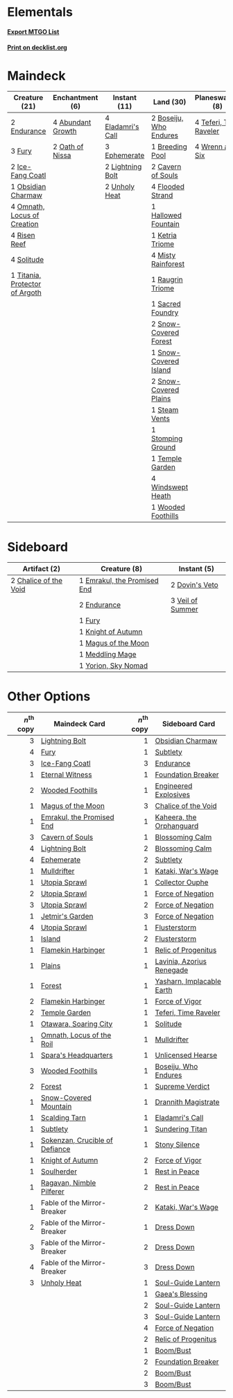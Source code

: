 # Elementals

#### [Export MTGO List](../collection/Elementals/Elementals.txt)
#### [Print on decklist.org](http://decklist.org/?deckmain=4%09Abundant%20Growth%0A2%09Boseiju,%20Who%20Endures%0A1%09Breeding%20Pool%0A2%09Cavern%20of%20Souls%0A4%09Eladamri's%20Call%0A2%09Endurance%0A3%09Ephemerate%0A4%09Flooded%20Strand%0A3%09Fury%0A1%09Hallowed%20Fountain%0A2%09Ice-Fang%20Coatl%0A1%09Ketria%20Triome%0A2%09Lightning%20Bolt%0A4%09Misty%20Rainforest%0A2%09Oath%20of%20Nissa%0A1%09Obsidian%20Charmaw%0A4%09Omnath,%20Locus%20of%20Creation%0A4%09Prismatic%20Ending%0A1%09Raugrin%20Triome%0A4%09Risen%20Reef%0A1%09Sacred%20Foundry%0A2%09Snow-Covered%20Forest%0A1%09Snow-Covered%20Island%0A2%09Snow-Covered%20Plains%0A4%09Solitude%0A1%09Steam%20Vents%0A1%09Stomping%20Ground%0A4%09Teferi,%20Time%20Raveler%0A1%09Temple%20Garden%0A1%09Titania,%20Protector%20of%20Argoth%0A2%09Unholy%20Heat%0A4%09Windswept%20Heath%0A1%09Wooded%20Foothills%0A4%09Wrenn%20and%20Six&deckside=2%09Chalice%20of%20the%20Void%0A2%09Dovin's%20Veto%0A1%09Emrakul,%20the%20Promised%20End%0A2%09Endurance%0A1%09Fury%0A1%09Knight%20of%20Autumn%0A1%09Magus%20of%20the%20Moon%0A1%09Meddling%20Mage%0A3%09Veil%20of%20Summer%0A1%09Yorion,%20Sky%20Nomad)
# Maindeck

|                                              Creature (21)                                              |                                      Enchantment (6)                                       |                                        Instant (11)                                        |                                            Land (30)                                            |                                        Planeswalker (8)                                         |                                         Sorcery (4)                                         |
|---------------------------------------------------------------------------------------------------------|--------------------------------------------------------------------------------------------|--------------------------------------------------------------------------------------------|-------------------------------------------------------------------------------------------------|-------------------------------------------------------------------------------------------------|---------------------------------------------------------------------------------------------|
|2 [Endurance](http://gatherer.wizards.com/Pages/Card/Details.aspx?multiverseid=522233)                   |4 [Abundant Growth](http://gatherer.wizards.com/Pages/Card/Details.aspx?multiverseid=240017)|4 [Eladamri's Call](http://gatherer.wizards.com/Pages/Card/Details.aspx?multiverseid=442192)|2 [Boseiju, Who Endures](http://gatherer.wizards.com/Pages/Card/Details.aspx?multiverseid=548579)|4 [Teferi, Time Raveler](http://gatherer.wizards.com/Pages/Card/Details.aspx?multiverseid=461148)|4 [Prismatic Ending](http://gatherer.wizards.com/Pages/Card/Details.aspx?multiverseid=522101)|
|3 [Fury](http://gatherer.wizards.com/Pages/Card/Details.aspx?multiverseid=522202)                        |2 [Oath of Nissa](http://gatherer.wizards.com/Pages/Card/Details.aspx?multiverseid=407650)  |3 [Ephemerate](http://gatherer.wizards.com/Pages/Card/Details.aspx?multiverseid=463956)     |1 [Breeding Pool](http://gatherer.wizards.com/Pages/Card/Details.aspx?multiverseid=97088)        |4 [Wrenn and Six](http://gatherer.wizards.com/Pages/Card/Details.aspx?multiverseid=464166)       |                                                                                             |
|2 [Ice-Fang Coatl](http://gatherer.wizards.com/Pages/Card/Details.aspx?multiverseid=464152)              |                                                                                            |2 [Lightning Bolt](http://gatherer.wizards.com/Pages/Card/Details.aspx?multiverseid=806)    |2 [Cavern of Souls](http://gatherer.wizards.com/Pages/Card/Details.aspx?multiverseid=278058)     |                                                                                                 |                                                                                             |
|1 [Obsidian Charmaw](http://gatherer.wizards.com/Pages/Card/Details.aspx?multiverseid=522213)            |                                                                                            |2 [Unholy Heat](http://gatherer.wizards.com/Pages/Card/Details.aspx?multiverseid=522221)    |4 [Flooded Strand](http://gatherer.wizards.com/Pages/Card/Details.aspx?multiverseid=405098)      |                                                                                                 |                                                                                             |
|4 [Omnath, Locus of Creation](http://gatherer.wizards.com/Pages/Card/Details.aspx?multiverseid=491883)   |                                                                                            |                                                                                            |1 [Hallowed Fountain](http://gatherer.wizards.com/Pages/Card/Details.aspx?multiverseid=97071)    |                                                                                                 |                                                                                             |
|4 [Risen Reef](http://gatherer.wizards.com/Pages/Card/Details.aspx?multiverseid=466971)                  |                                                                                            |                                                                                            |1 [Ketria Triome](http://gatherer.wizards.com/Pages/Card/Details.aspx?multiverseid=479770)       |                                                                                                 |                                                                                             |
|4 [Solitude](http://gatherer.wizards.com/Pages/Card/Details.aspx?multiverseid=522108)                    |                                                                                            |                                                                                            |4 [Misty Rainforest](http://gatherer.wizards.com/Pages/Card/Details.aspx?multiverseid=405102)    |                                                                                                 |                                                                                             |
|1 [Titania, Protector of Argoth](http://gatherer.wizards.com/Pages/Card/Details.aspx?multiverseid=389721)|                                                                                            |                                                                                            |1 [Raugrin Triome](http://gatherer.wizards.com/Pages/Card/Details.aspx?multiverseid=479771)      |                                                                                                 |                                                                                             |
|                                                                                                         |                                                                                            |                                                                                            |1 [Sacred Foundry](http://gatherer.wizards.com/Pages/Card/Details.aspx?multiverseid=405106)      |                                                                                                 |                                                                                             |
|                                                                                                         |                                                                                            |                                                                                            |2 [Snow-Covered Forest](http://gatherer.wizards.com/Pages/Card/Details.aspx?multiverseid=121192) |                                                                                                 |                                                                                             |
|                                                                                                         |                                                                                            |                                                                                            |1 [Snow-Covered Island](http://gatherer.wizards.com/Pages/Card/Details.aspx?multiverseid=121130) |                                                                                                 |                                                                                             |
|                                                                                                         |                                                                                            |                                                                                            |2 [Snow-Covered Plains](http://gatherer.wizards.com/Pages/Card/Details.aspx?multiverseid=121267) |                                                                                                 |                                                                                             |
|                                                                                                         |                                                                                            |                                                                                            |1 [Steam Vents](http://gatherer.wizards.com/Pages/Card/Details.aspx?multiverseid=405109)         |                                                                                                 |                                                                                             |
|                                                                                                         |                                                                                            |                                                                                            |1 [Stomping Ground](http://gatherer.wizards.com/Pages/Card/Details.aspx?multiverseid=405110)     |                                                                                                 |                                                                                             |
|                                                                                                         |                                                                                            |                                                                                            |1 [Temple Garden](http://gatherer.wizards.com/Pages/Card/Details.aspx?multiverseid=405112)       |                                                                                                 |                                                                                             |
|                                                                                                         |                                                                                            |                                                                                            |4 [Windswept Heath](http://gatherer.wizards.com/Pages/Card/Details.aspx?multiverseid=405115)     |                                                                                                 |                                                                                             |
|                                                                                                         |                                                                                            |                                                                                            |1 [Wooded Foothills](http://gatherer.wizards.com/Pages/Card/Details.aspx?multiverseid=405116)    |                                                                                                 |                                                                                             |


# Sideboard

|                                          Artifact (2)                                          |                                             Creature (8)                                             |                                        Instant (5)                                        |
|------------------------------------------------------------------------------------------------|------------------------------------------------------------------------------------------------------|-------------------------------------------------------------------------------------------|
|2 [Chalice of the Void](http://gatherer.wizards.com/Pages/Card/Details.aspx?multiverseid=442211)|1 [Emrakul, the Promised End](http://gatherer.wizards.com/Pages/Card/Details.aspx?multiverseid=414295)|2 [Dovin's Veto](http://gatherer.wizards.com/Pages/Card/Details.aspx?multiverseid=461120)  |
|                                                                                                |2 [Endurance](http://gatherer.wizards.com/Pages/Card/Details.aspx?multiverseid=522233)                |3 [Veil of Summer](http://gatherer.wizards.com/Pages/Card/Details.aspx?multiverseid=466952)|
|                                                                                                |1 [Fury](http://gatherer.wizards.com/Pages/Card/Details.aspx?multiverseid=522202)                     |                                                                                           |
|                                                                                                |1 [Knight of Autumn](http://gatherer.wizards.com/Pages/Card/Details.aspx?multiverseid=452933)         |                                                                                           |
|                                                                                                |1 [Magus of the Moon](http://gatherer.wizards.com/Pages/Card/Details.aspx?multiverseid=136152)        |                                                                                           |
|                                                                                                |1 [Meddling Mage](http://gatherer.wizards.com/Pages/Card/Details.aspx?multiverseid=179547)            |                                                                                           |
|                                                                                                |1 [Yorion, Sky Nomad](http://gatherer.wizards.com/Pages/Card/Details.aspx?multiverseid=479752)        |                                                                                           |


# Other Options

|*n*<sup>th</sup> copy|                                              Maindeck Card                                              |*n*<sup>th</sup> copy|                                           Sideboard Card                                           |
|--------------------:|---------------------------------------------------------------------------------------------------------|--------------------:|----------------------------------------------------------------------------------------------------|
|                    3|[Lightning Bolt](http://gatherer.wizards.com/Pages/Card/Details.aspx?multiverseid=806)                   |                    1|[Obsidian Charmaw](http://gatherer.wizards.com/Pages/Card/Details.aspx?multiverseid=522213)         |
|                    4|[Fury](http://gatherer.wizards.com/Pages/Card/Details.aspx?multiverseid=522202)                          |                    1|[Subtlety](http://gatherer.wizards.com/Pages/Card/Details.aspx?multiverseid=522143)                 |
|                    3|[Ice-Fang Coatl](http://gatherer.wizards.com/Pages/Card/Details.aspx?multiverseid=464152)                |                    3|[Endurance](http://gatherer.wizards.com/Pages/Card/Details.aspx?multiverseid=522233)                |
|                    1|[Eternal Witness](http://gatherer.wizards.com/Pages/Card/Details.aspx?multiverseid=51628)                |                    1|[Foundation Breaker](http://gatherer.wizards.com/Pages/Card/Details.aspx?multiverseid=522236)       |
|                    2|[Wooded Foothills](http://gatherer.wizards.com/Pages/Card/Details.aspx?multiverseid=405116)              |                    1|[Engineered Explosives](http://gatherer.wizards.com/Pages/Card/Details.aspx?multiverseid=50139)     |
|                    1|[Magus of the Moon](http://gatherer.wizards.com/Pages/Card/Details.aspx?multiverseid=136152)             |                    3|[Chalice of the Void](http://gatherer.wizards.com/Pages/Card/Details.aspx?multiverseid=442211)      |
|                    1|[Emrakul, the Promised End](http://gatherer.wizards.com/Pages/Card/Details.aspx?multiverseid=414295)     |                    1|[Kaheera, the Orphanguard](http://gatherer.wizards.com/Pages/Card/Details.aspx?multiverseid=479744) |
|                    3|[Cavern of Souls](http://gatherer.wizards.com/Pages/Card/Details.aspx?multiverseid=278058)               |                    1|[Blossoming Calm](http://gatherer.wizards.com/Pages/Card/Details.aspx?multiverseid=522083)          |
|                    4|[Lightning Bolt](http://gatherer.wizards.com/Pages/Card/Details.aspx?multiverseid=806)                   |                    2|[Blossoming Calm](http://gatherer.wizards.com/Pages/Card/Details.aspx?multiverseid=522083)          |
|                    4|[Ephemerate](http://gatherer.wizards.com/Pages/Card/Details.aspx?multiverseid=463956)                    |                    2|[Subtlety](http://gatherer.wizards.com/Pages/Card/Details.aspx?multiverseid=522143)                 |
|                    1|[Mulldrifter](http://gatherer.wizards.com/Pages/Card/Details.aspx?multiverseid=389605)                   |                    1|[Kataki, War's Wage](http://gatherer.wizards.com/Pages/Card/Details.aspx?multiverseid=382190)       |
|                    1|[Utopia Sprawl](http://gatherer.wizards.com/Pages/Card/Details.aspx?multiverseid=442181)                 |                    1|[Collector Ouphe](http://gatherer.wizards.com/Pages/Card/Details.aspx?multiverseid=464107)          |
|                    2|[Utopia Sprawl](http://gatherer.wizards.com/Pages/Card/Details.aspx?multiverseid=442181)                 |                    1|[Force of Negation](http://gatherer.wizards.com/Pages/Card/Details.aspx?multiverseid=464001)        |
|                    3|[Utopia Sprawl](http://gatherer.wizards.com/Pages/Card/Details.aspx?multiverseid=442181)                 |                    2|[Force of Negation](http://gatherer.wizards.com/Pages/Card/Details.aspx?multiverseid=464001)        |
|                    1|[Jetmir's Garden](http://gatherer.wizards.com/Pages/Card/Details.aspx?multiverseid=555451)               |                    3|[Force of Negation](http://gatherer.wizards.com/Pages/Card/Details.aspx?multiverseid=464001)        |
|                    4|[Utopia Sprawl](http://gatherer.wizards.com/Pages/Card/Details.aspx?multiverseid=442181)                 |                    1|[Flusterstorm](http://gatherer.wizards.com/Pages/Card/Details.aspx?multiverseid=228255)             |
|                    1|[Island](http://gatherer.wizards.com/Pages/Card/Details.aspx?multiverseid=439857)                        |                    2|[Flusterstorm](http://gatherer.wizards.com/Pages/Card/Details.aspx?multiverseid=228255)             |
|                    1|[Flamekin Harbinger](http://gatherer.wizards.com/Pages/Card/Details.aspx?multiverseid=205395)            |                    1|[Relic of Progenitus](http://gatherer.wizards.com/Pages/Card/Details.aspx?multiverseid=174824)      |
|                    1|[Plains](http://gatherer.wizards.com/Pages/Card/Details.aspx?multiverseid=439856)                        |                    1|[Lavinia, Azorius Renegade](http://gatherer.wizards.com/Pages/Card/Details.aspx?multiverseid=457333)|
|                    1|[Forest](http://gatherer.wizards.com/Pages/Card/Details.aspx?multiverseid=439860)                        |                    1|[Yasharn, Implacable Earth](http://gatherer.wizards.com/Pages/Card/Details.aspx?multiverseid=491891)|
|                    2|[Flamekin Harbinger](http://gatherer.wizards.com/Pages/Card/Details.aspx?multiverseid=205395)            |                    1|[Force of Vigor](http://gatherer.wizards.com/Pages/Card/Details.aspx?multiverseid=464113)           |
|                    2|[Temple Garden](http://gatherer.wizards.com/Pages/Card/Details.aspx?multiverseid=405112)                 |                    1|[Teferi, Time Raveler](http://gatherer.wizards.com/Pages/Card/Details.aspx?multiverseid=461148)     |
|                    1|[Otawara, Soaring City](http://gatherer.wizards.com/Pages/Card/Details.aspx?multiverseid=548584)         |                    1|[Solitude](http://gatherer.wizards.com/Pages/Card/Details.aspx?multiverseid=522108)                 |
|                    1|[Omnath, Locus of the Roil](http://gatherer.wizards.com/Pages/Card/Details.aspx?multiverseid=466970)     |                    1|[Mulldrifter](http://gatherer.wizards.com/Pages/Card/Details.aspx?multiverseid=389605)              |
|                    1|[Spara's Headquarters](http://gatherer.wizards.com/Pages/Card/Details.aspx?multiverseid=555458)          |                    1|[Unlicensed Hearse](http://gatherer.wizards.com/Pages/Card/Details.aspx?multiverseid=555447)        |
|                    3|[Wooded Foothills](http://gatherer.wizards.com/Pages/Card/Details.aspx?multiverseid=405116)              |                    1|[Boseiju, Who Endures](http://gatherer.wizards.com/Pages/Card/Details.aspx?multiverseid=548579)     |
|                    2|[Forest](http://gatherer.wizards.com/Pages/Card/Details.aspx?multiverseid=439860)                        |                    1|[Supreme Verdict](http://gatherer.wizards.com/Pages/Card/Details.aspx?multiverseid=438776)          |
|                    1|[Snow-Covered Mountain](http://gatherer.wizards.com/Pages/Card/Details.aspx?multiverseid=121233)         |                    1|[Drannith Magistrate](http://gatherer.wizards.com/Pages/Card/Details.aspx?multiverseid=479531)      |
|                    1|[Scalding Tarn](http://gatherer.wizards.com/Pages/Card/Details.aspx?multiverseid=405107)                 |                    1|[Eladamri's Call](http://gatherer.wizards.com/Pages/Card/Details.aspx?multiverseid=442192)          |
|                    1|[Subtlety](http://gatherer.wizards.com/Pages/Card/Details.aspx?multiverseid=522143)                      |                    1|[Sundering Titan](http://gatherer.wizards.com/Pages/Card/Details.aspx?multiverseid=442222)          |
|                    1|[Sokenzan, Crucible of Defiance](http://gatherer.wizards.com/Pages/Card/Details.aspx?multiverseid=548589)|                    1|[Stony Silence](http://gatherer.wizards.com/Pages/Card/Details.aspx?multiverseid=247425)            |
|                    1|[Knight of Autumn](http://gatherer.wizards.com/Pages/Card/Details.aspx?multiverseid=452933)              |                    2|[Force of Vigor](http://gatherer.wizards.com/Pages/Card/Details.aspx?multiverseid=464113)           |
|                    1|[Soulherder](http://gatherer.wizards.com/Pages/Card/Details.aspx?multiverseid=464163)                    |                    1|[Rest in Peace](http://gatherer.wizards.com/Pages/Card/Details.aspx?multiverseid=442021)            |
|                    1|[Ragavan, Nimble Pilferer](http://gatherer.wizards.com/Pages/Card/Details.aspx?multiverseid=522214)      |                    2|[Rest in Peace](http://gatherer.wizards.com/Pages/Card/Details.aspx?multiverseid=442021)            |
|                    1|Fable of the Mirror-Breaker                                                                              |                    2|[Kataki, War's Wage](http://gatherer.wizards.com/Pages/Card/Details.aspx?multiverseid=382190)       |
|                    2|Fable of the Mirror-Breaker                                                                              |                    1|[Dress Down](http://gatherer.wizards.com/Pages/Card/Details.aspx?multiverseid=522115)               |
|                    3|Fable of the Mirror-Breaker                                                                              |                    2|[Dress Down](http://gatherer.wizards.com/Pages/Card/Details.aspx?multiverseid=522115)               |
|                    4|Fable of the Mirror-Breaker                                                                              |                    3|[Dress Down](http://gatherer.wizards.com/Pages/Card/Details.aspx?multiverseid=522115)               |
|                    3|[Unholy Heat](http://gatherer.wizards.com/Pages/Card/Details.aspx?multiverseid=522221)                   |                    1|[Soul-Guide Lantern](http://gatherer.wizards.com/Pages/Card/Details.aspx?multiverseid=476488)       |
|                     |                                                                                                         |                    1|[Gaea's Blessing](http://gatherer.wizards.com/Pages/Card/Details.aspx?multiverseid=417433)          |
|                     |                                                                                                         |                    2|[Soul-Guide Lantern](http://gatherer.wizards.com/Pages/Card/Details.aspx?multiverseid=476488)       |
|                     |                                                                                                         |                    3|[Soul-Guide Lantern](http://gatherer.wizards.com/Pages/Card/Details.aspx?multiverseid=476488)       |
|                     |                                                                                                         |                    4|[Force of Negation](http://gatherer.wizards.com/Pages/Card/Details.aspx?multiverseid=464001)        |
|                     |                                                                                                         |                    2|[Relic of Progenitus](http://gatherer.wizards.com/Pages/Card/Details.aspx?multiverseid=174824)      |
|                     |                                                                                                         |                    1|[Boom/Bust](http://gatherer.wizards.com/Pages/Card/Details.aspx?multiverseid=126218)                |
|                     |                                                                                                         |                    2|[Foundation Breaker](http://gatherer.wizards.com/Pages/Card/Details.aspx?multiverseid=522236)       |
|                     |                                                                                                         |                    2|[Boom/Bust](http://gatherer.wizards.com/Pages/Card/Details.aspx?multiverseid=126218)                |
|                     |                                                                                                         |                    3|[Boom/Bust](http://gatherer.wizards.com/Pages/Card/Details.aspx?multiverseid=126218)                |

